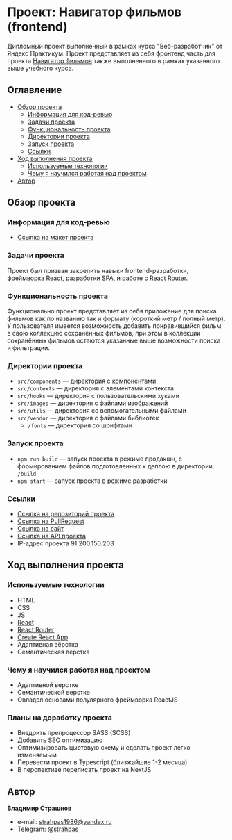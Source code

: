 # Проект: Навигатор фильмов (frontend)

Дипломный проект выполненный в рамках курса "Веб-разработчик" от Яндекс Практикум. Проект представляет из себя фронтенд часть для проекта [Навигатор фильмов](https://github.com/strahpas1986/movies-explorer-api) также выполненного в рамках указанного выше учебного курса.

## Оглавление

- [Обзор проекта](#обзор-проекта)
  - [Информация для код-ревью](#информация-для-код-ревью)
  - [Задачи проекта](#задачи-проекта)
  - [Функциональность проекта](#функциональность-проекта)
  - [Директории проекта](#директории-проекта)
  - [Запуск проекта](#запуск-проекта)
  - [Ссылки](#ссылки)
- [Ход выполнения проекта](#ход-выполнения-проекта)
  - [Используемые технологии](#используемые-технологии)
  - [Чему я научился работая над проектом](#чему-я-научился-работая-над-проектом)
- [Автор](#автор)

## Обзор проекта

### Информация для код-ревью

- [Ссылка на макет проекта](https://disk.yandex.ru/d/-CDX2pBNjg443g)

### Задачи проекта

Проект был призван закрепить навыки frontend-разработки, фреймворка React, разработки SPA, и работе с React Router.

### Функциональность проекта

Функционально проект представляет из себя приложение для поиска фильмов как по названию так и формату (короткий метр / полный метр). У пользователя имеется возможность добавить понравившийся фильм в свою коллекцию сохранённых фильмов, при этом в коллекции сохранённых фильмов остаются указанные выше возможности поиска и фильтрации.

### Директории проекта

- `src/components` — директория с компонентами
- `src/contexts` — директория с элементами контекста
- `src/hooks` — директория с пользовательскими хуками
- `src/images` — директория с файлами изображений
- `src/utils` — директория со вспомогательными файлами
- `src/vendor` — директория с файлами библиотек
  - `/fonts` — директория со шрифтами

### Запуск проекта

- `npm run build` — запуск проекта в режиме продакшн, с формированием файлов подготовленных к деплою в директории `/build`
- `npm start` — запуск проекта в режиме разработки

### Ссылки

- [Ссылка на репозиторий проекта](https://github.com/strahpas1986/movies-explorer-frontend)
- [Ссылка на PullRequest](https://github.com/strahpas1986/movies-explorer-frontend/pull/1)
- [Ссылка на сайт](https://vladimirstrashnov.ru)
- [Ссылка на API проекта](https://api.vladimirstrashnov.ru)
- IP-адрес проекта 91.200.150.203
  
## Ход выполнения проекта

### Используемые технологии

- HTML
- CSS
- JS
- [React](https://react.dev/)
- [React Router](https://reactrouter.com/en/main)
- [Create React App](https://create-react-app.dev/)
- Адаптивная вёрстка
- Семантическая вёрстка

### Чему я научился работая над проектом
- Адаптивной верстке
- Семантической верстке
- Овладел основами полулярного фреймворка ReactJS

### Планы на доработку проекта
- Внедрить препроцессор SASS (SCSS)
- Добавить SEO оптимизацию
- Оптимизировать цыетовую схему и сделать проект легко изменяемым
- Перевести проект в Typescript (близжайшие 1-2 месяца)
- В перспективе переписать проект на NextJS

## Автор

**Владимир Страшнов**

- e-mail: [strahpas1986@yandex.ru](mailto:strahpas1986@yandex.ru)
- Telegram: [@strahpas](https://t.me/strahpas)
